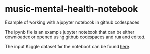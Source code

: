 # music-mental-health-notebook
Example of working with a jupyter notebook in github codespaces

The ipynb file is an example jupyter notebook that can be either downloaded or opened using github codespaces and run and edited. 

The input Kaggle dataset for the notebook can be found [here](https://www.kaggle.com/datasets/catherinerasgaitis/mxmh-survey-results).

